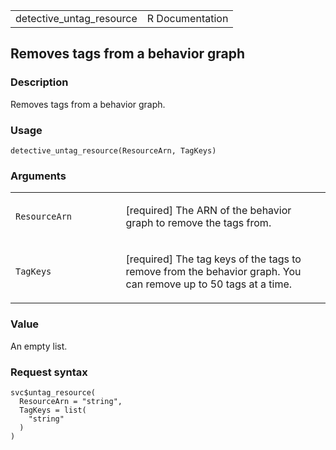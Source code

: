 <table style="width: 100%;">
<tbody>
<tr class="odd">
<td>detective_untag_resource</td>
<td style="text-align: right;">R Documentation</td>
</tr>
</tbody>
</table>

## Removes tags from a behavior graph

### Description

Removes tags from a behavior graph.

### Usage

    detective_untag_resource(ResourceArn, TagKeys)

### Arguments

<table>
<colgroup>
<col style="width: 35%" />
<col style="width: 65%" />
</colgroup>
<tbody>
<tr class="odd">
<td><code
id="detective_untag_resource_:_ResourceArn">ResourceArn</code></td>
<td><p>[required] The ARN of the behavior graph to remove the tags
from.</p></td>
</tr>
<tr class="even">
<td><code id="detective_untag_resource_:_TagKeys">TagKeys</code></td>
<td><p>[required] The tag keys of the tags to remove from the behavior
graph. You can remove up to 50 tags at a time.</p></td>
</tr>
</tbody>
</table>

### Value

An empty list.

### Request syntax

    svc$untag_resource(
      ResourceArn = "string",
      TagKeys = list(
        "string"
      )
    )

